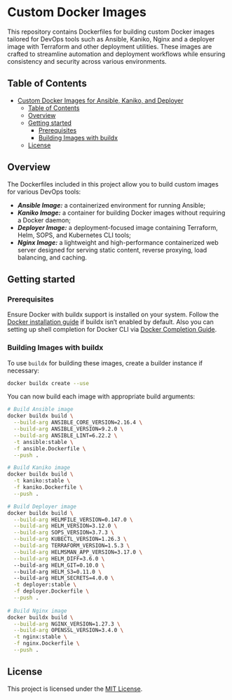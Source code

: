 # Custom Docker Images

This repository contains Dockerfiles for building custom Docker images tailored for DevOps tools such as Ansible, Kaniko, Nginx and a deployer image with Terraform and other deployment utilities. These images are crafted to streamline automation and deployment workflows while ensuring consistency and security across various environments.

## Table of Contents
- [Custom Docker Images for Ansible, Kaniko, and Deployer](#custom-docker-images-for-ansible-kaniko-and-deployer)
  - [Table of Contents](#table-of-contents)
  - [Overview](#overview)
  - [Getting started](#getting-started)
    - [Prerequisites](#prerequisites)
    - [Building Images with buildx](#building-images-with-buildx)
  - [License](#license)

## Overview

The Dockerfiles included in this project allow you to build custom images for various DevOps tools:

* ***Ansible Image:*** a containerized environment for running Ansible;
* ***Kaniko Image:*** a container for building Docker images without requiring a Docker daemon;
* ***Deployer Image:*** a deployment-focused image containing Terraform, Helm, SOPS, and Kubernetes CLI tools;
* ***Nginx Image:*** a lightweight and high-performance containerized web server designed for serving static content, reverse proxying, load balancing, and caching.

## Getting started

### Prerequisites

Ensure Docker with buildx support is installed on your system. Follow the [Docker installation guide](https://docs.docker.com/engine/install/) if buildx isn’t enabled by default. Also you can setting up shell completion for Docker CLI via [Docker Completion Guide](https://docs.docker.com/engine/cli/completion/).

### Building Images with buildx

To use `buildx` for building these images, create a builder instance if necessary:
```bash
docker buildx create --use
```
You can now build each image with appropriate build arguments:
```bash
# Build Ansible image
docker buildx build \
  --build-arg ANSIBLE_CORE_VERSION=2.16.4 \
  --build-arg ANSIBLE_VERSION=9.2.0 \
  --build-arg ANSIBLE_LINT=6.22.2 \
  -t ansible:stable \
  -f ansible.Dockerfile \
  --push .

# Build Kaniko image
docker buildx build \
  -t kaniko:stable \
  -f kaniko.Dockerfile \
  --push .

# Build Deployer image
docker buildx build \
  --build-arg HELMFILE_VERSION=0.147.0 \
  --build-arg HELM_VERSION=3.12.0 \
  --build-arg SOPS_VERSION=3.7.3 \
  --build-arg KUBECTL_VERSION=1.26.3 \
  --build-arg TERRAFORM_VERSION=1.5.3 \
  --build-arg HELMSMAN_APP_VERSION=3.17.0 \
  --build-arg HELM_DIFF=3.6.0 \               
  --build-arg HELM_GIT=0.10.0 \               
  --build-arg HELM_S3=0.11.0 \                
  --build-arg HELM_SECRETS=4.0.0 \
  -t deployer:stable \
  -f deployer.Dockerfile \
  --push .
 
# Build Nginx image
docker buildx build \
  --build-arg NGINX_VERSION=1.27.3 \
  --build-arg OPENSSL_VERSION=3.4.0 \
  -t nginx:stable \
  -f nginx.Dockerfile \
  --push .
```

## License

This project is licensed under the [MIT License](LICENSE).